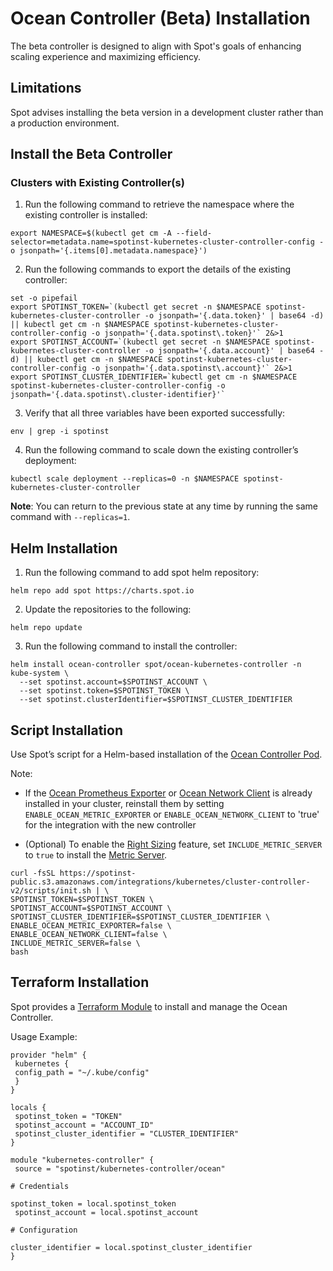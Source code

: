 <meta name=“robots” content=“noindex”>

# Ocean Controller (Beta) Installation 

The beta controller is designed to align with Spot's goals of enhancing scaling experience and maximizing efficiency.  

## Limitations 

Spot advises installing the beta version in a development cluster rather than a production environment.  

## Install the Beta Controller 

### Clusters with Existing Controller(s) 

1. Run the following command to retrieve the namespace where the existing controller is installed: 

```
export NAMESPACE=$(kubectl get cm -A --field-selector=metadata.name=spotinst-kubernetes-cluster-controller-config -o jsonpath='{.items[0].metadata.namespace}')
```

2. Run the following commands to export the details of the existing controller:  

```
set -o pipefail 
export SPOTINST_TOKEN=`(kubectl get secret -n $NAMESPACE spotinst-kubernetes-cluster-controller -o jsonpath='{.data.token}' | base64 -d) || kubectl get cm -n $NAMESPACE spotinst-kubernetes-cluster-controller-config -o jsonpath='{.data.spotinst\.token}'` 2&>1 
export SPOTINST_ACCOUNT=`(kubectl get secret -n $NAMESPACE spotinst-kubernetes-cluster-controller -o jsonpath='{.data.account}' | base64 -d) || kubectl get cm -n $NAMESPACE spotinst-kubernetes-cluster-controller-config -o jsonpath='{.data.spotinst\.account}'` 2&>1 
export SPOTINST_CLUSTER_IDENTIFIER=`kubectl get cm -n $NAMESPACE spotinst-kubernetes-cluster-controller-config -o jsonpath='{.data.spotinst\.cluster-identifier}'` 
```

3. Verify that all three variables have been exported successfully: 

```
env | grep -i spotinst 
```

4. Run the following command to scale down the existing controller’s deployment: 

```
kubectl scale deployment --replicas=0 -n $NAMESPACE spotinst-kubernetes-cluster-controller 
```
**Note**: You can return to the previous state at any time by running the same command with `--replicas=1`. 

## Helm Installation 

1. Run the following command to add spot helm repository: 

```
helm repo add spot https://charts.spot.io 
```

2. Update the repositories to the following:  

```
helm repo update 
```

3. Run the following command to install the controller: 

```
helm install ocean-controller spot/ocean-kubernetes-controller -n kube-system \
  --set spotinst.account=$SPOTINST_ACCOUNT \
  --set spotinst.token=$SPOTINST_TOKEN \
  --set spotinst.clusterIdentifier=$SPOTINST_CLUSTER_IDENTIFIER
```

## Script Installation 

Use Spot’s script for a Helm-based installation of the [Ocean Controller Pod](ocean/overview-kubernetes?id=ocean-controller).  

Note: 

* If the [Ocean Prometheus Exporter](ocean/tools-and-integrations/prometheus/) or [Ocean Network Client](ocean/tutorials/install-network-client?id=install-the-ocean-network-client-in-the-cluster) is already installed in your cluster, reinstall them by setting `ENABLE_OCEAN_METRIC_EXPORTER` or `ENABLE_OCEAN_NETWORK_CLIENT` to 'true' for the integration with the new controller 

* (Optional) To enable the [Right Sizing](ocean/features/right-sizing) feature, set `INCLUDE_METRIC_SERVER` to `true` to install the [Metric Server](https://github.com/kubernetes-sigs/metrics-server#deployment). 

```
curl -fsSL https://spotinst-public.s3.amazonaws.com/integrations/kubernetes/cluster-controller-v2/scripts/init.sh | \
SPOTINST_TOKEN=$SPOTINST_TOKEN \
SPOTINST_ACCOUNT=$SPOTINST_ACCOUNT \
SPOTINST_CLUSTER_IDENTIFIER=$SPOTINST_CLUSTER_IDENTIFIER \
ENABLE_OCEAN_METRIC_EXPORTER=false \
ENABLE_OCEAN_NETWORK_CLIENT=false \
INCLUDE_METRIC_SERVER=false \
bash
```
## Terraform Installation 

Spot provides a [Terraform Module](https://registry.terraform.io/modules/spotinst/kubernetes-controller/ocean/latest) to install and manage the Ocean Controller.

Usage Example: 
```
provider "helm" { 
 kubernetes { 
 config_path = "~/.kube/config" 
 } 
} 

locals { 
 spotinst_token = "TOKEN" 
 spotinst_account = "ACCOUNT_ID" 
 spotinst_cluster_identifier = "CLUSTER_IDENTIFIER" 
} 

module "kubernetes-controller" { 
 source = "spotinst/kubernetes-controller/ocean" 

# Credentials 

spotinst_token = local.spotinst_token 
 spotinst_account = local.spotinst_account 

# Configuration 

cluster_identifier = local.spotinst_cluster_identifier 
} 
```
 

 
